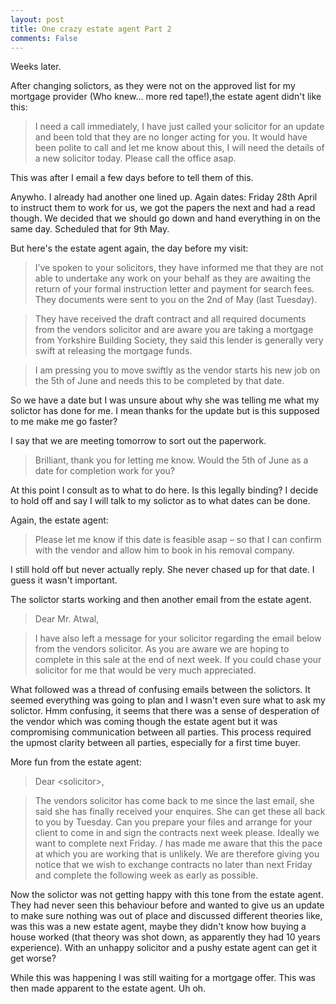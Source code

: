 ```yaml
---
layout: post
title: One crazy estate agent Part 2
comments: False
---
```


Weeks later.

After changing solictors, as they were not on the approved list for my mortgage provider (Who knew... more red tape!),the estate agent didn't like this:

>I need a call immediately, I have just called your solicitor for an update and been told that they are no longer acting for you. It would have been polite to call and let me know about this, I will need the details of a new solicitor today.
>Please call the office asap.

This was after I email a few days before to tell them of this.

Anywho. I already had another one lined up. Again dates: Friday 28th April to instruct them to work for us, we got the papers the next and had a read though. We decided that we should go down and hand everything in on the same day. Scheduled that for 9th May.

But here's the estate agent again, the day before my visit:

>I’ve spoken to your solicitors, they have informed me that they are not able to undertake any work on your behalf as they are awaiting the return of your formal instruction letter and payment for search fees. They documents were sent to you on the 2nd of May (last Tuesday).

>They have received the draft contract and all required documents from the vendors solicitor and are aware you are taking a mortgage from Yorkshire Building Society, they said this lender is generally very swift at releasing the mortgage funds.
 
>I am pressing you to move swiftly as the vendor starts his new job on the 5th of June and needs this to be completed by that date.

So we have a date but I was unsure about why she was telling me what my solictor has done for me. I mean thanks for the update but is this supposed to me make me go faster?

I say that we are meeting tomorrow to sort out the paperwork.

>Brilliant, thank you for letting me know.
>Would the 5th of June as a date for completion work for you?
 
At this point I consult as to what to do here. Is this legally binding? I decide to hold off and say I will talk to my solictor as to what dates can be done.

Again, the estate agent:

> Please let me know if this date is feasible asap – so that I can confirm with the vendor and allow him to book in his removal company.

I still hold off but never actually reply. She never chased up for that date. I guess it wasn't important.

The solictor starts working and then another email from the estate agent.

> Dear Mr. Atwal,

> I have also left a message for your solicitor regarding the email below from the vendors solicitor. As you are aware we are hoping to complete in this sale at the end of next week. If you could chase your solicitor for me that would be very much appreciated.

What followed was a thread of confusing emails between the solictors. It seemed everything was going to plan and I wasn't even sure what to ask my solictor. Hmm confusing, it seems that there was a sense of desperation of the vendor which was coming though the estate agent but it was compromising communication between all parties. This process required the upmost clarity between all parties, especially for a first time buyer.

More fun from the estate agent:

> Dear \<solicitor>,
 
> The vendors solicitor has come back to me since the last email, she said she has finally received your enquires. She can get these all back to you by Tuesday. Can you prepare your files and arrange for your client to come in and sign the contracts next week please. Ideally we want to complete next Friday. /<vendors solictor> has made me aware that this the pace at which you are working that is unlikely. We are therefore giving you notice that we wish to exchange contracts no later than next Friday and complete the following week as early as possible.

Now the solictor was not getting happy with this tone from the estate agent. They had never seen this behaviour before and wanted to give us an update to make sure nothing was out of place and discussed different theories like, was this was a new estate agent, maybe they didn't know how buying a house worked (that theory was shot down, as apparently they had 10 years experience). With an unhappy solicitor and a pushy estate agent can get it get worse?  

While this was happening I was still waiting for a mortgage offer. This was then made apparent to the estate agent. Uh oh.